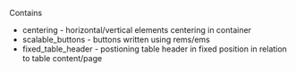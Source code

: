 Contains

- centering - horizontal/vertical elements centering in container
- scalable_buttons - buttons written using rems/ems
- fixed_table_header - postioning table header in fixed position in relation to table content/page
